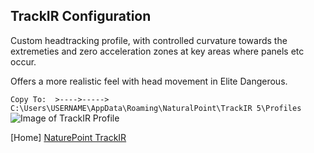 ## TrackIR Configuration ##

Custom headtracking profile, with controlled curvature towards the extremeties and zero acceleration zones at key areas where panels etc occur.

Offers a more realistic feel with head movement in Elite Dangerous.

`Copy To:  >---->----->  C:\Users\USERNAME\AppData\Roaming\NaturalPoint\TrackIR 5\Profiles`
![Image of TrackIR Profile](https://github.com/Aussiedroid/AD-ED-EnhancedWarthogScript/blob/beta/Maps/TrackIR-ED-Settings.jpg)

[Home] [NaturePoint TrackIR](https://naturalpoint.com/trackir/ "TrackIR")
